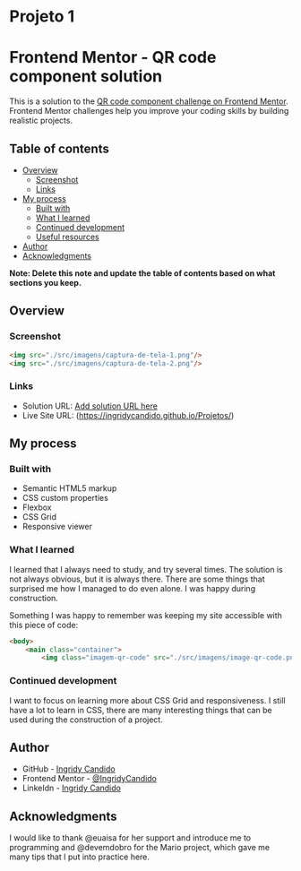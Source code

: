 # Projeto 1
# Frontend Mentor - QR code component solution

This is a solution to the [QR code component challenge on Frontend Mentor](https://www.frontendmentor.io/challenges/qr-code-component-iux_sIO_H). Frontend Mentor challenges help you improve your coding skills by building realistic projects. 

## Table of contents

- [Overview](#overview)
  - [Screenshot](#screenshot)
  - [Links](#links)
- [My process](#my-process)
  - [Built with](#built-with)
  - [What I learned](#what-i-learned)
  - [Continued development](#continued-development)
  - [Useful resources](#useful-resources)
- [Author](#author)
- [Acknowledgments](#acknowledgments)

**Note: Delete this note and update the table of contents based on what sections you keep.**

## Overview

### Screenshot

```html
<img src="./src/imagens/captura-de-tela-1.png"/>
<img src="./src/imagens/captura-de-tela-2.png"/>
```

### Links

- Solution URL: [Add solution URL here](https://your-solution-url.com)
- Live Site URL: (https://ingridycandido.github.io/Projetos/)

## My process

### Built with

- Semantic HTML5 markup
- CSS custom properties
- Flexbox
- CSS Grid
- Responsive viewer

### What I learned

I learned that I always need to study, and try several times. The solution is not always obvious, but it is always there. There are some things that surprised me how I managed to do even alone. I was happy during construction.

Something I was happy to remember was keeping my site accessible with this piece of code:

```html
<body>
    <main class="container">
        <img class="imagem-qr-code" src="./src/imagens/image-qr-code.png" alt="QR code"/>
```

### Continued development

I want to focus on learning more about CSS Grid and responsiveness. I still have a lot to learn in CSS, there are many interesting things that can be used during the construction of a project.

## Author

- GitHub - [Ingridy Candido](https://github.com/IngridyCandido)
- Frontend Mentor - [@IngridyCandido](https://www.frontendmentor.io/profile/IngridyCandido)
- LinkeIdn - [Ingridy Candido](https://www.linkedin.com/in/ingridy-candido-a71256262/)

## Acknowledgments

I would like to thank @euaisa for her support and introduce me to programming and @devemdobro for the Mario project, which gave me many tips that I put into practice here.